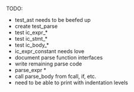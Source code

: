 TODO:

* test_ast needs to be beefed up
* create test_parse
* test ic_expr_*
* test ic_stmt_*
* test ic_body_*
* ic_expr_constant needs love
* document parse function interfaces
* write remaining parse code
* parse_expr *
* call parse_body from fcall, if, etc.
* need to be able to print with indentation levels

